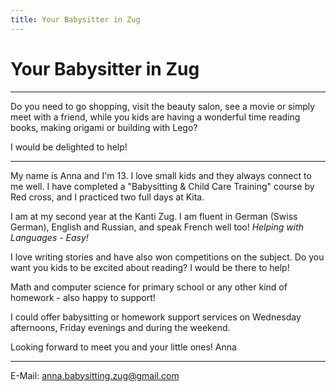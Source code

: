 ```yaml
---
title: Your Babysitter in Zug
---
```


# Your Babysitter in Zug

---

Do you need to go shopping, visit the beauty salon, see a movie or simply meet with a friend, while you kids are having a wonderful time reading books, making origami or building with Lego? 

I would be delighted to help!

---

My name is Anna and I'm 13.
I love small kids and they always connect to me well.
I have completed a "Babysitting & Child Care Training" course by Red cross, and I practiced two full days at Kita.

I am at my second year at the Kanti Zug.
I am fluent in German (Swiss German), English and Russian, and speak French well too! _Helping with Languages - Easy!_

I love writing stories and have also won competitions on the subject.
Do you want you kids to be excited about reading? I would be there to help!

Math and computer science for primary school or any other kind of homework - also happy to support!

I could offer babysitting or homework support services on Wednesday afternoons, Friday evenings and during the weekend.

Looking forward to meet you and your little ones!
Anna

---

E-Mail:  anna.babysitting.zug@gmail.com 